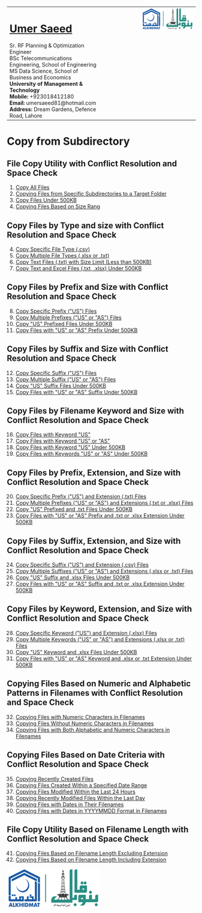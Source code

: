 <table style="border-collapse: collapse;">
  <tr>
    <td style="vertical-align: top;">
      <h1><a href="https://www.linkedin.com/in/engumersaeed/">Umer Saeed</a></h1>
      Sr. RF Planning & Optimization Engineer<br>
      BSc Telecommunications Engineering, School of Engineering<br>
      MS Data Science, School of Business and Economics<br>
      <strong>University of Management & Technology</strong><br>
      <strong>Mobile:</strong> +923018412180<br>
      <strong>Email:</strong> umersaeed81@hotmail.com<br>
      <strong>Address:</strong> Dream Gardens, Defence Road, Lahore<br>
    </td>
    <td style="vertical-align: top; padding-left: 100px;">
      <img src="https://github.com/Umersaeed81/File_Management_Operations/blob/main/log/banoqabil.png?raw=true" alt="Bano Qabil Logo" width="500"/>
    </td>
  </tr>
</table>

# Copy from Subdirectory

## File Copy Utility with Conflict Resolution and Space Check

1. [Copy All Files](https://github.com/Umersaeed81/File_Management_Operations/blob/main/log/File_Copy_Operation/copyfile/from_sub_dir/Example_01.md)
2. [Copying Files from Specific Subdirectories to a Target Folder](https://github.com/Umersaeed81/File_Management_Operations/blob/main/log/File_Copy_Operation/copyfile/from_sub_dir/Example_43.md)
3. [Copy Files Under 500KB](https://github.com/Umersaeed81/File_Management_Operations/blob/main/log/File_Copy_Operation/copyfile/from_sub_dir/Example_02.md)
4. [Copying Files Based on Size Rang](https://github.com/Umersaeed81/File_Management_Operations/blob/main/log/File_Copy_Operation/copyfile/from_sub_dir/Example_42.md)

## Copy Files by Type and size with Conflict Resolution and Space Check

4. [Copy Specific File Type (.csv)](https://github.com/Umersaeed81/File_Management_Operations/blob/main/log/File_Copy_Operation/copyfile/from_sub_dir/Example_03.md)
5. [Copy Multiple File Types (.xlsx or .txt)](https://github.com/Umersaeed81/File_Management_Operations/blob/main/log/File_Copy_Operation/copyfile/from_sub_dir/Example_04.md)
6. [Copy Text Files (.txt) with Size Limit (Less than 500KB)](https://github.com/Umersaeed81/File_Management_Operations/blob/main/log/File_Copy_Operation/copyfile/from_sub_dir/Example_05.md)
7. [Copy Text and Excel Files (.txt, .xlsx) Under 500KB](https://github.com/Umersaeed81/File_Management_Operations/blob/main/log/File_Copy_Operation/copyfile/from_sub_dir/Example_06.md)




## Copy Files by Prefix and Size with Conflict Resolution and Space Check

8. [Copy Specific Prefix ("US") Files](https://github.com/Umersaeed81/File_Management_Operations/blob/main/log/File_Copy_Operation/copyfile/from_sub_dir/Example_07.md)
9. [Copy Multiple Prefixes ("US" or "AS") Files](https://github.com/Umersaeed81/File_Management_Operations/blob/main/log/File_Copy_Operation/copyfile/from_sub_dir/Example_08.md)
10. [Copy "US" Prefixed Files Under 500KB](https://github.com/Umersaeed81/File_Management_Operations/blob/main/log/File_Copy_Operation/copyfile/from_sub_dir/Example_09.md)
11. [Copy Files with "US" or "AS" Prefix Under 500KB](https://github.com/Umersaeed81/File_Management_Operations/blob/main/log/File_Copy_Operation/copyfile/from_sub_dir/Example_10.md)

## Copy Files by Suffix and Size with Conflict Resolution and Space Check
12. [Copy Specific Suffix ("US") Files](https://github.com/Umersaeed81/File_Management_Operations/blob/main/log/File_Copy_Operation/copyfile/from_sub_dir/Example_11.md)
13. [Copy Multiple Suffix ("US" or "AS") Files](https://github.com/Umersaeed81/File_Management_Operations/blob/main/log/File_Copy_Operation/copyfile/from_sub_dir/Example_12.md)
14. [Copy "US" Suffix Files Under 500KB](https://github.com/Umersaeed81/File_Management_Operations/blob/main/log/File_Copy_Operation/copyfile/from_sub_dir/Example_13.md)
15. [Copy Files with "US" or "AS" Suffix Under 500KB](https://github.com/Umersaeed81/File_Management_Operations/blob/main/log/File_Copy_Operation/copyfile/from_sub_dir/Example_14.md)





## Copy Files by Filename Keyword and Size with Conflict Resolution and Space Check
16. [Copy Files with Keyword "US"](https://github.com/Umersaeed81/File_Management_Operations/blob/main/log/File_Copy_Operation/copyfile/from_sub_dir/Example_15.md)
17. [Copy Files with Keyword "US" or "AS"](https://github.com/Umersaeed81/File_Management_Operations/blob/main/log/File_Copy_Operation/copyfile/from_sub_dir/Example_16.md)
18. [Copy Files with Keyword "US" Under 500KB](https://github.com/Umersaeed81/File_Management_Operations/blob/main/log/File_Copy_Operation/copyfile/from_sub_dir/Example_17.md)
19. [Copy Files with Keywords "US" or "AS" Under 500KB](https://github.com/Umersaeed81/File_Management_Operations/blob/main/log/File_Copy_Operation/copyfile/from_sub_dir/Example_18.md)





## Copy Files by Prefix, Extension, and Size with Conflict Resolution and Space Check
20. [Copy Specific Prefix ("US") and Extension (.txt) Files](https://github.com/Umersaeed81/File_Management_Operations/blob/main/log/File_Copy_Operation/copyfile/from_sub_dir/Example_19.md)
21. [Copy Multiple Prefixes ("US" or "AS") and Extensions (.txt or .xlsx) Files](https://github.com/Umersaeed81/File_Management_Operations/blob/main/log/File_Copy_Operation/copyfile/from_sub_dir/Example_20.md)
22. [Copy "US" Prefixed and .txt Files Under 500KB](https://github.com/Umersaeed81/File_Management_Operations/blob/main/log/File_Copy_Operation/copyfile/from_sub_dir/Example_21.md)
23. [Copy Files with "US" or "AS" Prefix and .txt or .xlsx Extension Under 500KB](https://github.com/Umersaeed81/File_Management_Operations/blob/main/log/File_Copy_Operation/copyfile/from_sub_dir/Example_22.md)



## Copy Files by Suffix, Extension, and Size with Conflict Resolution and Space Check
24. [Copy Specific Suffix ("US") and Extension (.csv) Files](https://github.com/Umersaeed81/File_Management_Operations/blob/main/log/File_Copy_Operation/copyfile/from_sub_dir/Example_23.md)
25. [Copy Multiple Suffixes ("US" or "AS") and Extensions (.xlsx or .txt) Files](https://github.com/Umersaeed81/File_Management_Operations/blob/main/log/File_Copy_Operation/copyfile/from_sub_dir/Example_24.md)
26. [Copy "US" Suffix and .xlsx Files Under 500KB](https://github.com/Umersaeed81/File_Management_Operations/blob/main/log/File_Copy_Operation/copyfile/from_sub_dir/Example_25.md)
27. [Copy Files with "US" or "AS" Suffix and .txt or .xlsx Extension Under 500KB](https://github.com/Umersaeed81/File_Management_Operations/blob/main/log/File_Copy_Operation/copyfile/from_sub_dir/Example_26.md)



## Copy Files by Keyword, Extension, and Size with Conflict Resolution and Space Check
28. [Copy Specific Keyword ("US") and Extension (.xlsx) Files](https://github.com/Umersaeed81/File_Management_Operations/blob/main/log/File_Copy_Operation/copyfile/from_sub_dir/Example_27.md)
29. [Copy Multiple Keywords ("US" or "AS") and Extensions (.xlsx or .txt) Files](https://github.com/Umersaeed81/File_Management_Operations/blob/main/log/File_Copy_Operation/copyfile/from_sub_dir/Example_28.md)
30. [Copy "US" Keyword and .xlsx Files Under 500KB](https://github.com/Umersaeed81/File_Management_Operations/blob/main/log/File_Copy_Operation/copyfile/from_sub_dir/Example_29.md)
31. [Copy Files with "US" or "AS" Keyword and .xlsx or .txt Extension Under 500KB](https://github.com/Umersaeed81/File_Management_Operations/blob/main/log/File_Copy_Operation/copyfile/from_sub_dir/Example_30.md)

## Copying Files Based on Numeric and Alphabetic Patterns in Filenames with Conflict Resolution and Space Check
32. [Copying Files with Numeric Characters in Filenames](https://github.com/Umersaeed81/File_Management_Operations/blob/main/log/File_Copy_Operation/copyfile/from_sub_dir/Example_31.md)
33. [Copying Files Without Numeric Characters in Filenames](https://github.com/Umersaeed81/File_Management_Operations/blob/main/log/File_Copy_Operation/copyfile/from_sub_dir/Example_32.md)
34. [Copying Files with Both Alphabetic and Numeric Characters in Filenames](https://github.com/Umersaeed81/File_Management_Operations/blob/main/log/File_Copy_Operation/copyfile/from_sub_dir/Example_33.md)

## Copying Files Based on Date Criteria with Conflict Resolution and Space Check
35. [Copying Recently Created Files](https://github.com/Umersaeed81/File_Management_Operations/blob/main/log/File_Copy_Operation/copyfile/from_sub_dir/Example_34.md)
36. [Copying Files Created Within a Specified Date Range](https://github.com/Umersaeed81/File_Management_Operations/blob/main/log/File_Copy_Operation/copyfile/from_sub_dir/Example_35.md)
37. [Copying Files Modified Within the Last 24 Hours](https://github.com/Umersaeed81/File_Management_Operations/blob/main/log/File_Copy_Operation/copyfile/from_sub_dir/Example_36.md)
38. [Copying Recently Modified Files Within the Last Day](https://github.com/Umersaeed81/File_Management_Operations/blob/main/log/File_Copy_Operation/copyfile/from_sub_dir/Example_37.md)
39. [Copying Files with Dates in Their Filenames](https://github.com/Umersaeed81/File_Management_Operations/blob/main/log/File_Copy_Operation/copyfile/from_sub_dir/Example_38.md)
40. [Copying Files with Dates in YYYYMMDD Format in Filenames](https://github.com/Umersaeed81/File_Management_Operations/blob/main/log/File_Copy_Operation/copyfile/from_sub_dir/Example_39.md)

## File Copy Utility Based on Filename Length with Conflict Resolution and Space Check
41. [Copying Files Based on Filename Length Excluding Extension](https://github.com/Umersaeed81/File_Management_Operations/blob/main/log/File_Copy_Operation/copyfile/from_sub_dir/Example_40.md)
42. [Copying Files Based on Filename Length Including Extension](https://github.com/Umersaeed81/File_Management_Operations/blob/main/log/File_Copy_Operation/copyfile/from_sub_dir/Example_41.md)


![](https://github.com/Umersaeed81/File_Management_Operations/blob/main/log/banoqabil.png?raw=true)
